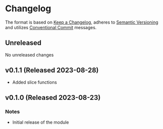 # Changelog

The format is based on [Keep a Changelog](https://keepachangelog.com/en/1.0.0/),
adheres to [Semantic Versioning](https://semver.org/spec/v2.0.0.html)
and utilizes [Conventional Commit](https://www.conventionalcommits.org/en/v1.0.0/) messages.

## Unreleased

No unreleased changes

## v0.1.1 (Released 2023-08-28)

* Added slice functions
  
## v0.1.0 (Released 2023-08-23)

### Notes

* Initial release of the module

